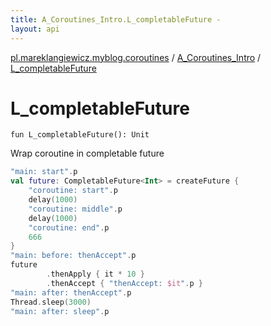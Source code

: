 ```yaml
---
title: A_Coroutines_Intro.L_completableFuture - 
layout: api
---
```


<div class='api-docs-breadcrumbs'><a href="../index.html">pl.mareklangiewicz.myblog.coroutines</a> / <a href="index.html">A_Coroutines_Intro</a> / <a href=".">L_completableFuture</a></div>

# L_completableFuture

<div class="signature"><code><span class="keyword">fun </span><span class="identifier">L_completableFuture</span><span class="symbol">(</span><span class="symbol">)</span><span class="symbol">: </span><span class="identifier">Unit</span></code></div>

Wrap coroutine in completable future

``` kotlin
"main: start".p
val future: CompletableFuture<Int> = createFuture {
    "coroutine: start".p
    delay(1000)
    "coroutine: middle".p
    delay(1000)
    "coroutine: end".p
    666
}
"main: before: thenAccept".p
future
        .thenApply { it * 10 }
        .thenAccept { "thenAccept: $it".p }
"main: after: thenAccept".p
Thread.sleep(3000)
"main: after: sleep".p
```

